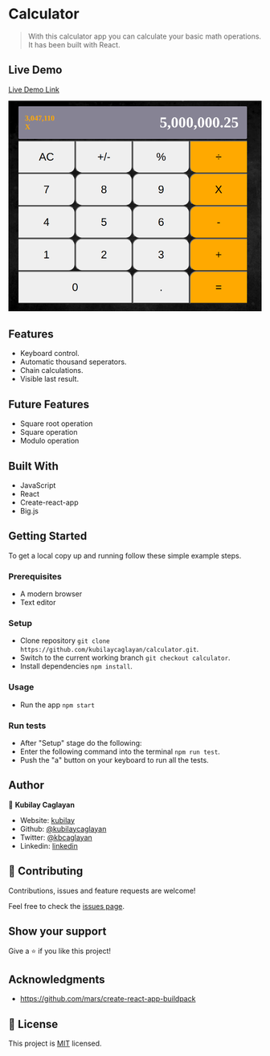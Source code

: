 # Calculator

> With this calculator app you can calculate your basic math operations.
> It has been built with React.

## Live Demo

[Live Demo Link](https://kubilay-calculator.herokuapp.com/)


![screenshot will be added](./images/calc.png)

## Features

- Keyboard control.
- Automatic thousand seperators.
- Chain calculations.
- Visible last result.

## Future Features

- Square root operation
- Square operation
- Modulo operation

## Built With

- JavaScript
- React
- Create-react-app
- Big.js

## Getting Started

To get a local copy up and running follow these simple example steps.

### Prerequisites

- A modern browser
- Text editor

### Setup

- Clone repository  `git clone https://github.com/kubilaycaglayan/calculator.git`.
- Switch to the current working branch `git checkout calculator`.
- Install dependencies `npm install`.

### Usage

- Run the app `npm start`

### Run tests

- After "Setup" stage do the following:
- Enter the following command into the terminal `npm run test`.
- Push the "a" button on your keyboard to run all the tests.

## Author

👤 **Kubilay Caglayan**

- Website: [kubilay](https://kubilaycaglayan.com)
- Github: [@kubilaycaglayan](https://github.com/kubilaycaglayan)
- Twitter: [@kbcaglayan](https://twitter.com/kbcaglayan)
- Linkedin: [linkedin](https://linkedin.com/in/kubilaycaglayan)

## 🤝 Contributing

Contributions, issues and feature requests are welcome!

Feel free to check the [issues page](https://github.com/kubilaycaglayan/calculator/issues).

## Show your support

Give a ⭐️ if you like this project!

## Acknowledgments

- https://github.com/mars/create-react-app-buildpack

## 📝 License

This project is [MIT](lic.url) licensed.
